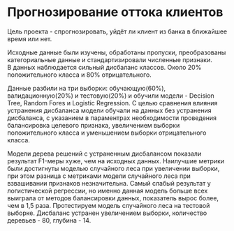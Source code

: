 # Прогнозирование оттока клиентов

Цель проекта - спрогнозировать, уйдёт ли клиент из банка в ближайшее время или нет.

Исходные данные были изучены, обработаны пропуски, преобразованы категориальные данные и стандартизировали численные признаки.  
В данных наблюдается сильный дисбаланс классов. Около 20% положительного класса и 80% отрицательного.  

Данные разбили на три выборки: обучающую(60%), валидационную(20%) и тестовую(20%) и обучили модели - Decision Tree, Random Fores и Logistic Regression. 
С целью сравнения влияния устранения дисбаланса модели обучали на данных без устранения дисбаланса, с указанием в параментрах необходимости проведения балансировка целевого признака, увеличением выборки положительного класса и уменьшением выборки отрицательного класса.

Модели дерева решений с устраненным дисбалансом показали результат F1-меры хуже, чем на исходных данных.
Наилучшие метрики были достигнуты моделью случайного леса при увеличении выборки, при этом разница с метриками модели случайного леса при взвашивании признаков незначительна. Самый слабый результат у логистической регрессии, но именно данная модель больше всех выиграла от методов балансировки данных, показатель вырос более, чем в 1,5 раза.
Протестируем модель случайного леса на тестовой выборке. Дисбаланс устранен увеличением выборки, количество деревьев - 80, глубина - 14.

